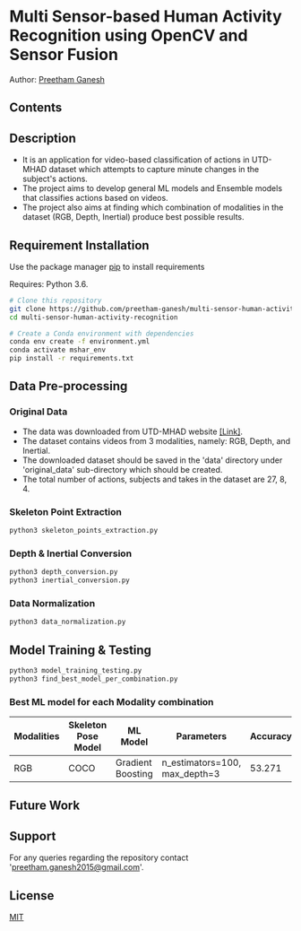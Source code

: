 # Multi Sensor-based Human Activity Recognition using OpenCV and Sensor Fusion

Author: [Preetham Ganesh](https://www.linkedin.com/in/preethamganesh/)

## Contents

## Description

- It is an application for video-based classification of actions in UTD-MHAD dataset which attempts to capture minute changes in the subject's actions.
- The project aims to develop general ML models and Ensemble models that classifies actions based on videos.
- The project also aims at finding which combination of modalities in the dataset (RGB, Depth, Inertial) produce best possible results.

## Requirement Installation

Use the package manager [pip](https://pip.pypa.io/en/stable/) to install requirements

Requires: Python 3.6.

```bash
# Clone this repository
git clone https://github.com/preetham-ganesh/multi-sensor-human-activity-recognition.git
cd multi-sensor-human-activity-recognition

# Create a Conda environment with dependencies
conda env create -f environment.yml
conda activate mshar_env
pip install -r requirements.txt
```

## Data Pre-processing

### Original Data

- The data was downloaded from UTD-MHAD website [[Link]](https://personal.utdallas.edu/~kehtar/UTD-MHAD.html).
- The dataset contains videos from 3 modalities, namely: RGB, Depth, and Inertial.
- The downloaded dataset should be saved in the 'data' directory under 'original_data' sub-directory which should be created. 
- The total number of actions, subjects and takes in the dataset are 27, 8, 4.

### Skeleton Point Extraction

```bash
python3 skeleton_points_extraction.py
```

### Depth & Inertial Conversion

```bash
python3 depth_conversion.py
python3 inertial_conversion.py
```

### Data Normalization

```bash
python3 data_normalization.py
```

## Model Training & Testing

```bash
python3 model_training_testing.py
python3 find_best_model_per_combination.py
```

### Best ML model for each Modality combination

| Modalities| Skeleton Pose Model | ML Model | Parameters | Accuracy | Balanced Accuracy | Precision | Recall | F1 |
| - | - | - | - | - | - | - | - | - |
| RGB | COCO | Gradient Boosting | n_estimators=100, max_depth=3 | 53.271 | 53.704 | 57.358 | 65.517 | 57.711 |

## Future Work

## Support

For any queries regarding the repository contact 'preetham.ganesh2015@gmail.com'.

## License

[MIT](https://choosealicense.com/licenses/mit/)
